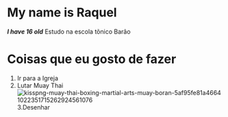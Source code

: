 # My name is Raquel
 ***I have 16 old***
 Estudo na escola tõnico Barâo 
 # Coisas que eu gosto de fazer
 1. Ir para a Igreja
 2. Lutar Muay Thai
![kisspng-muay-thai-boxing-martial-arts-muay-boran-5af95fe81a4664 1022351715262924561076](https://github.com/Rakerubek/Teste/assets/169077988/a4e8b7c3-db85-4a9d-9e3f-2fc9c2a84e77)
3.Desenhar
